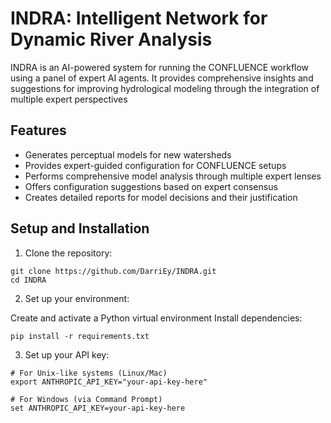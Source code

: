 # INDRA: Intelligent Network for Dynamic River Analysis

INDRA is an AI-powered system for running the CONFLUENCE workflow using a panel of expert AI agents. It provides comprehensive insights and suggestions for improving hydrological modeling through the integration of multiple expert perspectives
## Features

- Generates perceptual models for new watersheds
- Provides expert-guided configuration for CONFLUENCE setups
- Performs comprehensive model analysis through multiple expert lenses
- Offers configuration suggestions based on expert consensus
- Creates detailed reports for model decisions and their justification

## Setup and Installation

1. Clone the repository:
```
git clone https://github.com/DarriEy/INDRA.git
cd INDRA
```

2. Set up your environment:


Create and activate a Python virtual environment
Install dependencies:
```
pip install -r requirements.txt
```

3. Set up your API key:
```
# For Unix-like systems (Linux/Mac)
export ANTHROPIC_API_KEY="your-api-key-here"

# For Windows (via Command Prompt)
set ANTHROPIC_API_KEY=your-api-key-here

```